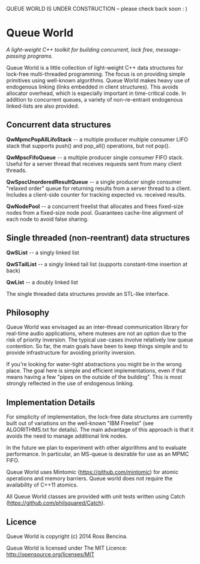 QUEUE WORLD IS UNDER CONSTRUCTION – please check back soon : )

Queue World
===========

_A light-weight C++ toolkit for building concurrent, lock free, message-passing programs._

Queue World is a little collection of light-weight C++ data structures for lock-free multi-threaded programming. The focus is on providing simple primitives using well-known algorithms. Queue World makes heavy use of endogenous linking (links embedded in client structures). This avoids allocator overhead, which is especially important in time-critical code. In addition to concurrent queues, a variety of non-re-entrant endogenous linked-lists are also provided.


Concurrent data structures
--------------------------

**QwMpmcPopAllLifoStack** -- a multiple producer multiple consumer LIFO stack that supports push() and pop_all() operations, but not pop().

**QwMpscFifoQueue** -- a multiple producer single consumer FIFO stack. Useful for a server thread that receives requests sent from many client threads.

**QwSpscUnorderedResultQueue** -- a single producer single consumer "relaxed order" queue for returning results from a server thread to a client. Includes a client-side counter for tracking expected vs. received results.

**QwNodePool** -- a concurrent freelist that allocates and frees fixed-size nodes from a fixed-size node pool. Guarantees cache-line alignment of each node to avoid false sharing.


Single threaded (non-reentrant) data structures
-----------------------------------------------

**QwSList** -- a singly linked list

**QwSTailList** -- a singly linked tail list (supports constant-time insertion at back)

**QwList** -- a doubly linked list

The single threaded data structures provide an STL-like interface.


Philosophy
----------

Queue World was envisaged as an inter-thread communication library for real-time audio applications, where mutexes are not an option due to the risk of priority inversion. The typical use-cases involve relatively low queue contention. So far, the main goals have been to keep things simple and to provide infrastructure for avoiding priority inversion.

If you're looking for water-tight abstractions you might be in the wrong place. The goal here is simple and efficient implementations, even if that means having a few "pipes on the outside of the building". This is most strongly reflected in the use of endogenous linking.


Implementation Details
----------------------

For simplicity of implementation, the lock-free data structures are currently built out of variations on the well-known "IBM Freelist" (see ALGORITHMS.txt for details). The main advantage of this approach is that it avoids the need to manage additional link nodes.

In the future we plan to experiment with other algorithms and to evaluate performance. In particular, an MS-queue is desirable for use as an MPMC FIFO.

Queue World uses Mintomic (https://github.com/mintomic) for atomic operations and memory barriers. Queue world does not require the availability of C++11 atomics.

All Queue World classes are provided with unit tests written using Catch (https://github.com/philsquared/Catch).


Licence
-------

Queue World is copyright (c) 2014 Ross Bencina.

Queue World is licensed under The MIT Licence: http://opensource.org/licenses/MIT
